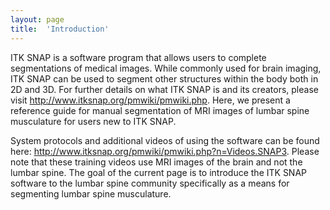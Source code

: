 ```yaml
---
layout: page
title:  'Introduction'
---
```

ITK SNAP is a software program that allows users to complete segmentations of medical images. While commonly used for brain imaging, ITK SNAP can be used to segment other structures within the body both in 2D and 3D. For further details on what ITK SNAP is and its creators, please visit http://www.itksnap.org/pmwiki/pmwiki.php. Here, we present a reference guide for manual segmentation of MRI images of lumbar spine musculature for users new to ITK SNAP.

System protocols and additional videos of using the software can be found here: http://www.itksnap.org/pmwiki/pmwiki.php?n=Videos.SNAP3. Please note that these training videos use MRI images of the brain and not the lumbar spine. The goal of the current page is to introduce the ITK SNAP software to the lumbar spine community specifically as a means for segmenting lumbar spine musculature.

